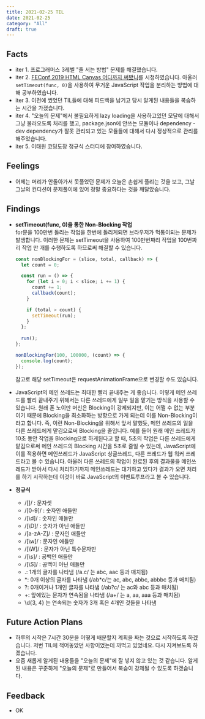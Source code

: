 ```yaml
---
title: 2021-02-25 TIL
date: 2021-02-25
category: "All"
draft: true
---
```


## Facts

- iter 1. 프로그래머스 3레벨 "줄 서는 방법" 문제를 해결했습니다.
- iter 2. [FEConf 2019 HTML Canvas 어디까지 써봤니](https://www.youtube.com/watch?v=SmgIcbMQEGw&t=1506s)를 시청하였습니다. 아울러 `setTimeout(func, 0)`을 사용하여 무거운 JavaScript 작업을 분리하는 방법에 대해 공부하였습니다.
- iter 3. 이전에 썼었던 TIL들에 대해 피드백을 남기고 당시 알게된 내용들을 복습하는 시간을 가졌습니다.
- iter 4. "오늘의 문제"에서 불필요하게 lazy loading을 사용하고있던 모달에 대해서 그냥 불러오도록 처리를 했고, package.json에 안쓰는 모듈이나 dependency - dev dependency가 잘못 관리되고 있는 모듈들에 대해서 다시 정상적으로 관리를 해주었습니다.
- iter 5. 이태원 코딩도장 정규식 스터디에 참여하였습니다.

## Feelings

- 어제는 머리가 안돌아가서 못풀었던 문제가 오늘은 손쉽게 풀리는 것을 보고, 그날그날의 컨디션이 문제풀이에 있어 정말 중요하다는 것을 깨달았습니다.

## Findings

- **setTimeout(func, 0)을 통한 Non-Blocking 작업**  
  for문을 100만번 돌리는 작업을 한번에 돌리게되면 브라우저가 먹통이되는 문제가 발생합니다. 이러한 문제는 setTimeout을 사용하여 100만번짜리 작업을 100번짜리 작업 만 개를 수행하도록 하므로써 해결할 수 있습니다.

    ```js
    const nonBlockingFor = (slice, total, callback) => {
      let count = 0;

      const run = () => {
        for (let i = 0; i < slice; i += 1) {
          count += 1;
          callback(count);
        }

        if (total > count) {
          setTimeout(run);
        }
      };
      
      run();
    };

    nonBlockingFor(100, 100000, (count) => {
      console.log(count);
    });
    ```

    참고로 해당 setTimeout은 requestAnimationFrame으로 변경할 수도 있습니다.

- JavaScript의 메인 쓰레드는 최대한 빨리 끝내주는 게 좋습니다. 이렇게 메인 쓰레드를 빨리 끝내주기 위해서는 다른 쓰레드에게 일부 일을 맡기는 방식을 사용할 수 있습니다. 원래 폰 노이만 머신은 Blocking이 강제되지만, 이는 어쩔 수 없는 부분이기 때문에 Blocking을 최소화하는 방향으로 가게 되는데 이를 Non-Blocking이라고 합니다. 즉, 이런 Non-Blocking을 위해서 앞서 말했듯, 메인 쓰레드의 일을 다른 쓰레드에게 맡김으로써 Blocking을 줄입니다. 예를 들어 원래 메인 쓰레드가 10초 동안 작업을 Blocking으로 하게된다고 할 때, 5초의 작업은 다른 쓰레드에게 맡김으로써 메인 쓰레드의 Blocking 시간을 5초로 줄일 수 있는데, JavaScript에 이를 적용하면 메인쓰레드가 JavaScript 싱글쓰레드, 다른 쓰레드가 웹 워커 쓰레드라고 볼 수 있습니다. 아울러 다른 쓰레드의 작업이 완료된 후의 결과물을 메인쓰레드가 받아서 다시 처리하기까지 메인쓰레드는 대기하고 있다가 결과가 오면 처리를 하기 시작하는데 이것이 바로 JavaScript의 이벤트루프라고 볼 수 있습니다.

- **정규식**  
  - /[]/ : 문자셋
  - /[0-9]/ : 숫자인 애들만
  - /[\d]/ : 숫자인 애들만
  - /[\D]/ : 숫자가 아닌 애들만
  - /[a-zA-Z]/ : 문자인 애들만
  - /[\w]/ : 문자인 애들만
  - /[\W]/ : 문자가 아닌 특수문자만
  - /[\s]/ : 공백인 애들만
  - /[\S]/ : 공백이 아닌 애들만
  - .: 1개의 글자를 나타냄 (/a.c/ 는 abc, aac 등과 매치됨)
  - \*: 0개 이상의 글자를 나타냄 (/ab*c/는 ac, abc, abbc, abbbc 등과 매치됨)
  - ?: 0개이거나 1개인 글자를 나타냄 (/ab?c/ 는 ac와 abc 등과 매치됨)
  - +: 앞에있는 문자가 연속됨을 나타냄 (/a+/ 는 a, aa, aaa 등과 매치됨)
  - \d{3, 4} 는 연속되는 숫자가 3개 혹은 4개인 것들을 나타냄

## Future Action Plans

- 하루의 시작은 7시간 30분을 어떻게 배분할지 계획을 짜는 것으로 시작하도록 하겠습니다. 저번 TIL에 적어놓았던 사항이었는데 까먹고 있었네요. 다시 지켜보도록 하겠습니다.
- 요즘 새롭게 알게된 내용들을 "오늘의 문제"에 잘 넣지 않고 있는 것 같습니다. 알게된 내용은 꾸준하게 "오늘의 문제"로 만들어서 복습이 강제될 수 있도록 하겠습니다.

## Feedback

- OK
